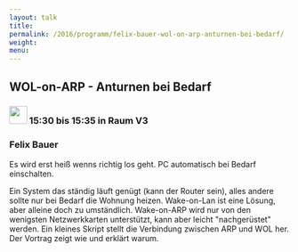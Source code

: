 ```yaml
---
layout: talk
title:
permalink: /2016/programm/felix-bauer-wol-on-arp-anturnen-bei-bedarf/
weight:
menu:
---
```

## WOL-on-ARP - Anturnen bei Bedarf

### <img height = "32" src="../../../images/lightning.svg"> 15:30 bis 15:35 in Raum V3

### Felix Bauer

Es wird erst heiß wenns richtig los geht. PC automatisch bei Bedarf einschalten.

  Ein System das ständig läuft genügt (kann der Router sein), alles andere
  sollte nur bei Bedarf die Wohnung heizen. Wake-on-Lan ist eine Lösung, aber
  alleine doch zu umständlich. Wake-on-ARP wird nur von den wenigsten
  Netzwerkkarten unterstützt, kann aber leicht "nachgerüstet" werden. Ein
  kleines Skript stellt die Verbindung zwischen ARP und WOL her. Der Vortrag
  zeigt wie und erklärt warum.


